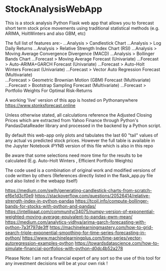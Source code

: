 # StockAnalysisWebApp
This is a stock analysis Python Flask web app that allows you to forecast short term stock price movements using traditional statistical methods (e.g. ARIMA, HoltWinters and also GBM, etc)

The full list of features are:-
...Analysis > Candlestick Chart
...Analysis > Log Daily Returns
...Analysis > Relative Strength Index Chart (RSI) 
...Analysis > Moving Average Convergence Divergence (MACD) 
...Analysis > Bollinger Bands Chart 
...Forecast > Moving Average Forecast (Univariate)
...Forecast > Auto-ARIMA+GARCH Forecast (Univariate)
...Forecast > Auto-Holt Winters Forecast (Univariate)
...Forecast > Vector Auto Regression Forecast (Multivariate)   
...Forecast > Geometric Brownian Motion (GBM) Forecast (Multivariate)
...Forecast > Bootstrap Sampling Forecast (Multivariate)
...Forecast > Portfolio Weights For Optimal Risk-Returns

A working 'live' version of this app is hosted on Pythonanywhere https://www.stonksforecast.online

Unless otherwise stated, all calculations reference the Adjusted Closing Prices which are extracted from Yahoo Finance through Python's PandasDataReader library and processed in the backend by a Python script.

By default this web-app only plots and tabulates the last 60 "tail" values of any actual vs predicted stock prices. However the full table is available in the Jupyter Notebook iPYNB version of this file which is also in this repo

Be aware that some selections need more time for the results to be calculated (E.g. Auto-Holt Winters , Efficient Portfolio Weights)

The code used is a combination of original work and modified versions of code written by others (References directly listed in the flask_app.py file and also listed in the webapp itself) 

https://medium.com/swlh/generating-candlestick-charts-from-scratch-ef6e1d3cf0e9
https://stackoverflow.com/questions/20526414/relative-strength-index-in-python-pandas
https://tcoil.info/compute-bollinger-bands-for-stocks-with-python-and-pandas/
https://intellipaat.com/community/34075/numpy-version-of-exponential-weighted-moving-average-equivalent-to-pandas-ewm-mean/
https://medium.com/analytics-vidhya/arima-garch-forecasting-with-python-7a3f797de3ff
https://machinelearningmastery.com/how-to-grid-search-triple-exponential-smoothing-for-time-series-forecasting-in-python/
https://www.machinelearningplus.com/time-series/vector-autoregression-examples-python
https://towardsdatascience.com/how-to-simulate-financial-portfolios-with-python-d0dc4b52a278


Please Note: I am not a financial expert of any sort so the use of this tool for any investment decisions will be at your own risk !  